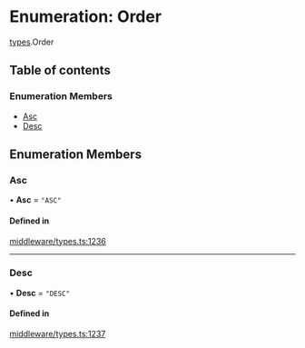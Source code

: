 # Enumeration: Order

[types](../wiki/types).Order

## Table of contents

### Enumeration Members

- [Asc](../wiki/types.Order#asc)
- [Desc](../wiki/types.Order#desc)

## Enumeration Members

### Asc

• **Asc** = ``"ASC"``

#### Defined in

[middleware/types.ts:1236](https://github.com/PolymeshAssociation/polymesh-sdk/blob/95e180d2/src/middleware/types.ts#L1236)

___

### Desc

• **Desc** = ``"DESC"``

#### Defined in

[middleware/types.ts:1237](https://github.com/PolymeshAssociation/polymesh-sdk/blob/95e180d2/src/middleware/types.ts#L1237)
